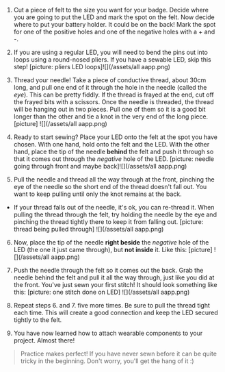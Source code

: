 1. Cut a piece of felt to the size you want for your badge. Decide where you are going to put the LED and mark the spot on the felt. Now decide where to put your battery holder. It could be on the back! Mark the spot for one of the positive holes and one of the negative holes with a + and -.

2. If you are using a regular LED, you will need to bend the pins out into loops using a round-nosed pliers. If you have a sewable LED, skip this step!
[picture: pliers LED loops]![](/assets/all aapp.png)

3. Thread your needle! Take a piece of conductive thread, about 30cm long, and pull one end of it through the hole in the needle (called the *eye*). This can be pretty fiddly. If the thread is frayed at the end, cut off the frayed bits with a scissors. Once the needle is threaded, the thread will be hanging out in two pieces. Pull one of them so it is a good bit longer than the other and tie a knot in the very end of the long piece.
[picture] ![](/assets/all aapp.png)

4. Ready to start sewing? Place your LED onto the felt at the spot you have chosen. With one hand, hold onto the felt and the LED. With the other hand, place the tip of the needle **behind** the felt and push it through so that it comes out through the *negative* hole of the LED. 
[picture: needle going through front and maybe back]![](/assets/all aapp.png)

5. Pull the needle and thread all the way through at the front, pinching the eye of the needle so the short end of the thread doesn't fall out. You want to keep pulling until only the knot remains at the back.
 * If your thread falls out of the needle, it's ok, you can re-thread it. When pulling the thread through the felt, try holding the needle by the eye and pinching the thread tightly there to keep it from falling out.
[picture: thread being pulled through] ![](/assets/all aapp.png)

6. Now, place the tip of the needle **right beside** the *negative* hole of the LED (the one it just came through), but **not inside** it. Like this:
[picture] ![](/assets/all aapp.png)

7. Push the needle through the felt so it comes out the back. Grab the needle behind the felt and pull it all the way through, just like you did at the front. You've just sewn your first stitch! It should look something like this:
[picture: one stitch done on LED] ![](/assets/all aapp.png)

8. Repeat steps 6. and 7. five more times. Be sure to pull the thread tight each time. This will create a good connection and keep the LED secured tightly to the felt.

9. You have now learned how to attach wearable components to your project. Almost there!

> Practice makes perfect! If you have never sewn before it can be quite tricky in the beginning. Don't worry, you'll get the hang of it :)